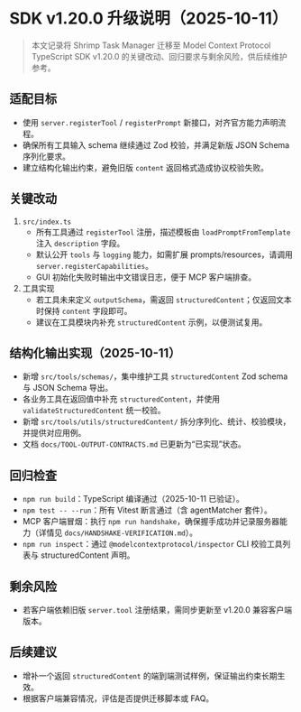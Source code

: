 # SDK v1.20.0 升级说明（2025-10-11）

> 本文记录将 Shrimp Task Manager 迁移至 Model Context Protocol TypeScript SDK v1.20.0 的关键改动、回归要求与剩余风险，供后续维护参考。

## 适配目标
- 使用 `server.registerTool` / `registerPrompt` 新接口，对齐官方能力声明流程。
- 确保所有工具输入 schema 继续通过 Zod 校验，并满足新版 JSON Schema 序列化要求。
- 建立结构化输出约束，避免旧版 `content` 返回格式造成协议校验失败。

## 关键改动
1. `src/index.ts`
   - 所有工具通过 `registerTool` 注册，描述模板由 `loadPromptFromTemplate` 注入 `description` 字段。
   - 默认公开 `tools` 与 `logging` 能力，如需扩展 prompts/resources，请调用 `server.registerCapabilities`。
   - GUI 初始化失败时输出中文错误日志，便于 MCP 客户端排查。
2. 工具实现
   - 若工具未来定义 `outputSchema`，需返回 `structuredContent`；仅返回文本时保持 `content` 字段即可。
   - 建议在工具模块内补充 `structuredContent` 示例，以便测试复用。

## 结构化输出实现（2025-10-11）
- 新增 `src/tools/schemas/`，集中维护工具 `structuredContent` Zod schema 与 JSON Schema 导出。
- 各业务工具在返回值中补充 `structuredContent`，并使用 `validateStructuredContent` 统一校验。
- 新增 `src/tools/utils/structuredContent/` 拆分序列化、统计、校验模块，并提供对应用例。
- 文档 `docs/TOOL-OUTPUT-CONTRACTS.md` 已更新为“已实现”状态。

## 回归检查
- `npm run build`：TypeScript 编译通过（2025-10-11 已验证）。
- `npm test -- --run`：所有 Vitest 断言通过（含 agentMatcher 套件）。
- MCP 客户端冒烟：执行 `npm run handshake`，确保握手成功并记录服务器能力（详情见 `docs/HANDSHAKE-VERIFICATION.md`）。
- `npm run inspect`：通过 `@modelcontextprotocol/inspector` CLI 校验工具列表与 structuredContent 声明。

## 剩余风险
- 若客户端依赖旧版 `server.tool` 注册结果，需同步更新至 v1.20.0 兼容客户端版本。

## 后续建议
- 增补一个返回 `structuredContent` 的端到端测试样例，保证输出约束长期生效。
- 根据客户端兼容情况，评估是否提供迁移脚本或 FAQ。
